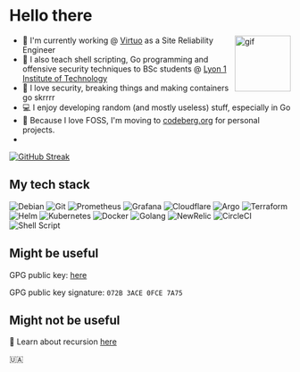 # Hello there
<!-- <img align="right" alt="gif" src="https://github.com/eze-kiel/eze-kiel/blob/master/mi.gif?raw=true" width=300 height=300> -->

<img align="right" alt="gif" src="https://github.githubassets.com/images/mona-loading-dimmed.gif" width=100 height=100>

* :office: I'm currently working @ [Virtuo](https://www.govirtuo.com/) as a Site Reliability Engineer
* :school: I also teach shell scripting, Go programming and offensive security techniques to BSc students @ [Lyon 1 Institute of Technology](https://www.univ-lyon1.fr/)
* :space_invader: I love security, breaking things and making containers go skrrrr
* :computer: I enjoy developing random (and mostly useless) stuff, especially in Go
* :revolving_hearts: Because I love FOSS, I'm moving to [codeberg.org](https://codeberg.org/h7c) for personal projects.
* 
<!-- ![](./profile-summary-card-output/nord_dark/0-profile-details.svg) -->
<!-- ![](./profile-summary-card-output/nord_dark/1-repos-per-language.svg) ![](./profile-summary-card-output/nord_dark/2-most-commit-language.svg)
![](./profile-summary-card-output/nord_dark/3-stats.svg) ![](./profile-summary-card-output/nord_dark/4-productive-time.svg)
-->

[![GitHub Streak](https://github-readme-streak-stats.herokuapp.com/?user=eze-kiel&theme=dark)](https://git.io/streak-stats)

## My tech stack

![Debian](https://img.shields.io/badge/debian-%23121011.svg?style=flat&logo=debian&logoColor=white&labelColor=A81D33&color=A81D33)
![Git](https://img.shields.io/badge/git-%23121011.svg?style=flat&logo=git&logoColor=white&labelColor=F05032&color=F05032)
![Prometheus](https://img.shields.io/badge/prometheus-%23121011.svg?style=flat&logo=prometheus&logoColor=white&labelColor=E6522C&color=E6522C)
![Grafana](https://img.shields.io/badge/grafana-%23121011.svg?style=flat&logo=grafana&logoColor=white&labelColor=F46800&color=F46800)
![Cloudflare](https://img.shields.io/badge/cloudflare-%23121011.svg?style=flat&logo=cloudflare&logoColor=white&labelColor=F38020&color=F38020)
![Argo](https://img.shields.io/badge/argo-%23121011.svg?style=flat&logo=argo&logoColor=white&labelColor=EF7B4D&color=EF7B4D)
![Terraform](https://img.shields.io/badge/terraform-%23121011.svg?style=flat&logo=terraform&logoColor=white&labelColor=7B42BC&color=7B42BC)
![Helm](https://img.shields.io/badge/helm-%23121011.svg?style=flat&logo=helm&logoColor=white&labelColor=0F1689&color=0F1689)
![Kubernetes](https://img.shields.io/badge/kubernetes-%23121011.svg?style=flat&logo=kubernetes&logoColor=white&labelColor=326CE5&color=326CE5)
![Docker](https://img.shields.io/badge/docker-%230db7ed.svg?style=flat&logo=docker&logoColor=white&labelColor=2496ED&color=2496ED)
![Golang](https://img.shields.io/badge/go-%23121011.svg?style=flat&logo=go&logoColor=white&labelColor=00ADD8&color=00ADD8)
![NewRelic](https://img.shields.io/badge/newrelic-%23121011.svg?style=flat&logo=newrelic&logoColor=white&labelColor=008C99&color=008C99)
![CircleCI](https://img.shields.io/badge/circleci-%23121011.svg?style=flat&logo=circleci&logoColor=white&labelColor=343434&color=343434) 
![Shell Script](https://img.shields.io/badge/shell_script-%23121011.svg?style=flat&logo=gnu-bash&logoColor=white)

## Might be useful

GPG public key: [here](https://keybase.io/ezekiell/pgp_keys.asc?fingerprint=9336656985d401fe423315e7072b3ace0fce7a75)

GPG public key signature: `072B 3ACE 0FCE 7A75`

## Might not be useful

🎲 Learn about recursion [here](https://github.com/eze-kiel) 

🇺🇦
